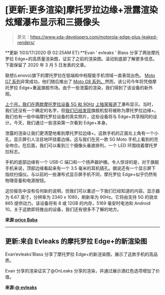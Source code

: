# [更新:更多渲染]摩托罗拉边缘+泄露渲染炫耀瀑布显示和三摄像头

> 原文：<https://www.xda-developers.com/motorola-edge-plus-leaked-renders/>

**更新 1(03/17/2020 @ 02:25AM ET):**Evan ' evleaks ' Blass 分享了两张摩托罗拉 Edge+的高质量渲染图，证实了之前的渲染图。滚动到底部了解更多信息。下面保留了 2020 年 3 月 5 日发表的文章。

联想(Lenovo)旗下的摩托罗拉在低端和中档智能手机领域一直表现出色。 [Moto G7 系列](https://www.xda-developers.com/motorola-android-10-stable-update-moto-g7-plus/)非常成功，他们随后推出了 [Moto G8 系列。](https://www.xda-developers.com/motorola-moto-g8-official-snapdragon-665/)然而，该公司今年将凭借摩托罗拉 Edge+重返旗舰市场。由于一些泄露的渲染，我们得到了该设备的新外观。

[上个月，我们在两款摩托罗拉设备 5G 和 90Hz](https://www.xda-developers.com/motorola-one-2020-90hz-waterfall-display-5g-support/) [上独家报道了](https://www.xda-developers.com/opinion-waterfall-displays-are-the-future-of-the-glass-slab-smartphone/)瀑布显示。当时，我们还没有一个确定的名字，但[我们已经发现](https://www.xda-developers.com/motorola-edge-plus-verizon-5g/)旗舰机型将被称为摩托罗拉边缘+。我们也有一些中端摩托罗拉设备的真实照片，这些设备将与 Edge+共享相同的设计。今天，我们通过一些渲染第一次看到 Edge+本身。

泄露的渲染让我们更清楚地看到摩托罗拉边缘+。这款手机的正面左上角有一个小孔，显示屏引人注目地环绕着边缘。这与我们在另一款 5G Moto 手机上看到的完全吻合。在后面，我们可以看到三个摄像头垂直排列，一个 LED 环围绕着摩托罗拉标志。

手机的底部边缘有一个 USB-C 端口和一个扬声器护栅。令人惊讶的是，对于旗舰手机来说，顶部边缘看起来有一个 3.5 毫米的耳机插孔。据说还有一个显示屏下指纹扫描仪。与以前的一些瀑布式显示屏手机不同，摩托罗拉 Edge+似乎仍然有物理音量和电源按钮。

这份报告中没有任何新的说明，但我们可以重述一下我们已经知道的内容。显示器为 6.67 英寸，分辨率为 2340 x 1080，刷新率为 90Hz。它将由支持 5G 的骁龙 865 提供动力。该设备将有 8 或 12GB 的内存，5169 毫安时电池和 Android 10。关于这款即将推出的设备，我们还有很多不了解的地方。

**来源:[price Baba](https://pricebaba.com/blog/motorola-edge-plus-renders-360-degree-video-exclusive)**

* * *

## 更新:来自 Evleaks 的摩托罗拉 Edge+的新渲染图

Evan‘evleaks’Blass 分享了摩托罗拉 Edge+的新渲染图，展示了这款手机的高品质。

Evan 分享的渲染证实了@OnLeaks 分享的渲染，并通过展示酒红色选项增加了价值。

**来源:[@ evleaks](https://twitter.com/evleaks/status/1239794108589318145)**